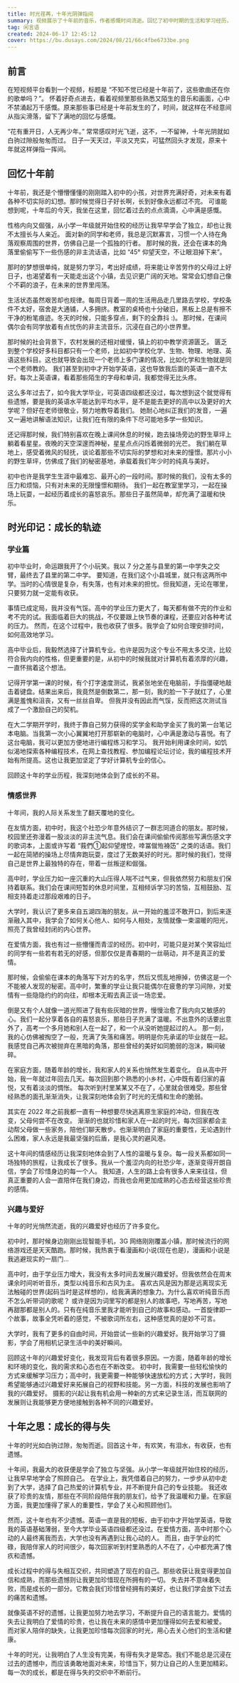 ```yaml
---
title: 时光荏苒，十年光阴弹指间
summary: 视频展示了十年前的音乐，作者感慨时间流逝。回忆了初中时期的生活和学习经历，以及对未来的憧憬。在艰苦的环境中努力学习，选择了计算机专业。经历了青涩的初恋和家庭变化，成长为自信的人。学会珍惜现在，努力学习英语，面对未来。每次成长都伴随得与失。
tag: 闲言语
created: 2024-06-17 12:45:12
cover: https://bu.dusays.com/2024/08/21/66c4fbe6733be.png
---
```


## 前言

在短视频平台看到一个视频，标题是 “不知不觉已经是十年前了，这些歌曲还在你的歌单吗？”。
怀着好奇点进去，看着视频里那些熟悉又陌生的音乐和画面，心中不禁涌起万千感慨。原来那些事已经是十年前发生的了，时间，就这样在不经意间从指尖滑落，留下了满地的回忆与感慨。

<Meting src="https://music.163.com/#/song?id=5238992" />

“花有重开日，人无再少年。” 常常感叹时光飞逝，这不，一不留神，十年光阴就如白驹过隙般匆匆而过。
日子一天天过，平淡又充实，可猛然回头才发现，原来十年就这样弹指一挥间。

## 回忆十年前

十年前，我还是个懵懵懂懂的刚刚踏入初中的小孩，对世界充满好奇，对未来有着各种不切实际的幻想。那时候觉得日子好长啊，长到好像永远都过不完。
可谁能想到呢，十年后的今天，我坐在这里，回忆着过去的点点滴滴，心中满是感慨。

性格内向又倔强，从小学一年级就开始住校的经历让我早早学会了独立，却也让我不太擅长与人亲近。
面对新的同学和老师，我总是沉默寡言，习惯一个人待在角落观察周围的世界，仿佛自己是一个孤独的行者。
那时候的我，还会在课本的角落里偷偷写下一些伤感的非主流话语，比如 “45° 仰望天空，不让眼泪掉下来”。

那时的梦想很单纯，就是努力学习，考出好成绩，将来能让辛苦劳作的父母过上好日子，也渴望着有一天能走出这个小镇，去见识更广阔的天地。常常会幻想自己像个不羁的浪子，在未来的世界里闯荡。

生活状态虽然艰苦却也规律。每周日背着一周的生活用品走几里路去学校，学校条件不太好，宿舍是大通铺，人多拥挤。教室的桌椅也十分破旧，黑板上总是有擦不干净的粉笔痕迹。冬天的时候，只能多穿点，剩下的全靠抖 :)。
那时候，在课间偶尔会有同学放着有点忧伤的非主流音乐，沉浸在自己的小世界里。

那时候的社会背景下，农村发展的还相对缓慢，镇上的初中教学资源匮乏。
匮乏到整个学校好多科目都只有一个老师，比如初中学校化学、生物、物理、地理、英语这些科目。这也就导致会出现一个老师上多门课的情况，比如化学和生物就是同一个老师教的。
我们甚至到初中才开始学英语，这也导致我后面的英语一直不太好。每次上英语课，看着那些陌生的字母和单词，我都觉得无比头疼。

这么多年过去了，如今我大学毕业，可英语四级都还没过，每次想到这个就觉得有些遗憾，要是我的英语水平能达到平均水平，是不是能去更好的高中以及更好的大学呢？但好在老师很敬业，努力地教导着我们。
她耐心地纠正我们的发音，一遍又一遍地讲解语法知识，让我们在有限的条件下尽可能地多学一些知识。

还记得那时候，我们特别喜欢在晚上课间休息的时候，跑去操场旁边的野生草坪上躺着看星星。夜晚的天空深邃而神秘，星星点点闪烁着微弱的光芒。
我们躺在草地上，感受着微风的轻抚，谈论着那些不切实际的梦想和对未来的憧憬。那片小小的野生草坪，仿佛成了我们的秘密基地，承载着我们年少时的纯真与美好。

初中也许是我学生生涯中最难忘、最开心的一段时间。那时候的我们，没有太多的压力和烦恼，只有对未来的无限憧憬和期待。
我们一起在教室里学习，一起在操场上玩耍，一起经历着成长的喜怒哀乐。那些日子虽然简单，却充满了温暖和快乐。

## 时光印记：成长的轨迹

### 学业篇

初中毕业时，命运跟我开了个小玩笑。我以 7 分之差与县里的第一中学失之交臂，最终去了县里的第二中学。
要知道，在我们这个小县城里，就只有这两所中学。当时的心情很是复杂，有失落，也有对未来的担忧。但我知道，无论在哪里，只要努力就一定能有收获。

事情已成定局，我并没有气馁。高中的学业压力更大了，每天都有做不完的作业和考不完的试。我面临着巨大的挑战，不仅要跟上快节奏的课程，还要应对各种考试的压力。
然而，在这个过程中，我也收获了很多。我学会了如何合理安排时间，如何高效地学习。

高中毕业后，我毅然选择了计算机专业。也许是因为这个专业不用太多交流，比较符合我内向的性格，但更重要的是，从初中的时候我就对计算机有着浓厚的兴趣，一直怀揣着这个想法。

记得开学第一课的时候，有个打字速度测试，我紧张地坐在电脑前，手指僵硬地敲击着键盘。结果出来后，我竟然是倒数第二，那一刻，我的脸一下子就红了，心里满是羞愧和沮丧，又有一丝丝自卑。
但我并没有因此而气馁，反而把这次测试当成了一个激励自己的契机。

在大二学期开学时，我终于靠自己努力获得的奖学金和助学金买了我的第一台笔记本电脑。当我第一次小心翼翼地打开那崭新的电脑时，心中满是激动与喜悦。有了这台电脑，我可以更加方便地进行编程练习和学习。
我开始利用课余时间，如饥似渴地探索各种编程技术，在网上查找教程、参加编程论坛讨论，我的编程技术开始有所提高。这也让我更加坚定了学好计算机专业的信心。

回顾这十年的学业历程，我深刻地体会到了成长的不易。

### 情感世界

十年间，我的人际关系发生了翻天覆地的变化。

在友情方面，初中时，我这个社恐少年意外结识了一群志同道合的朋友。那时候，校园里还弥漫着一股淡淡的非主流气息。我们会在课间偷偷传阅那些写满伤感文字的歌词本，上面或许写着 “莪們①起仰望煋悾，啈冨僦恠裑笾” 之类的话语。我们一起在简陋的操场上尽情奔跑玩耍，度过了无数美好的时光。那时候的我们，觉得自己是世界上最独特的存在，带着一丝叛逆和倔强。

高中时，学业压力如一座沉重的大山压得人喘不过气来，但我依然努力和朋友们保持着联系。我们会在课间短暂的休息时间里，互相倾诉学习的苦恼，互相鼓励、互相支持着走过那段艰难的日子。

大学时，我认识了更多来自五湖四海的朋友。从一开始的羞涩不敢开口，到后来逐渐融入其中，我学会了如何关心他人、如何与人相处，友情就像一束温暖的阳光，照亮了我曾经封闭的内心世界。

在爱情方面，我也有过一些懵懂而青涩的经历。初中时，可能只是对某个笑容灿烂的同学有一些若有若无的好感，但那仅仅是青春期的一丝萌动，并不是真正的爱情。

那时候，会偷偷在课本的角落写下对方的名字，然后又慌乱地擦掉，仿佛这是一个不能被人发现的秘密。高中时，繁重的学业让我只能偶尔在疲惫的学习间隙，对爱情有一些隐隐约约的向往，却根本无暇去真正谈一场恋爱。

倒是又有个人就像一道光照进了我有些灰暗的世界，慢慢治愈了我内向又敏感的心。我们一起分享着各自的喜怒哀乐，那些日子充满了温暖。不出意外的话要出意外了，高考一个多月她和别人在一起了，和一个从没听她提起过的人。
那一刻，我的心仿佛被掏空了一般，充满了失落和痛苦。明明是你先承诺的毕业就在一起。我感觉自己再次被抛弃在黑暗的角落，那些曾经的美好如同脆弱的泡沫，瞬间破碎。

在家庭方面，随着年龄的增长，我和家人的关系也悄然发生着变化。
自从高中开始，我一年就过年回去几天。每次回到那个熟悉的小乡村，心中既有着归家的喜悦，又有着淡淡的惆怅。
每次听到村里某某又不在了，心里就会很难受。那些曾经熟悉的面孔渐渐消失，让我深刻地体会到了时光的无情和生命的脆弱。

其实在 2022 年之前我都一直有一种想要尽快逃离原生家庭的冲动，但我在改变，父母何尝不在改变。
渐渐的也就珍惜和家人在一起的时光，每次回家都会主动帮父母做一些家务，陪他们聊天散步。也渐渐明白了家庭的重要性，无论遇到什么困难，家人永远是我最坚强的后盾，是我心灵的避风港。

这十年间的情感经历让我深刻地体会到了人性的温暖与复杂。每一段关系都如同一场独特的旅程，让我成长了很多。我从一个羞涩内向的社恐少年，逐渐变得开朗自信，学会了珍惜身边的每一个人。
我知道，人生的路上会有很多人来来往往，但真正重要的人会一直陪伴在我们身边，而我也会用更加成熟的心态去经营这些珍贵的感情。

### 兴趣与爱好

十年的时光悄然流逝，我的兴趣爱好也经历了许多变化。

初中时，那时候身边刚刚出现智能手机，3G 网络刚刚覆盖小镇，那时候流行的网络游戏还是天天酷跑。那时候，我热衷于看漫画和小说(现在也是)，漫画和小说是我逃避现实的一扇门...

高中时，由于学业压力增大，我没有太多时间去发展兴趣爱好。但我依然会在周末课余时间听听音乐，类型以纯音乐和古风为主。
喜欢古风是因为那是远离现实无法触碰的世界(起码当时是这样想的)，给我满满的想象力。为什么喜欢听纯音乐而不怎么听带词的歌呢？
或许是因为词里写的都是别人的故事吧，写地再苦，写地再甜那都是别人的。只有在纯音乐里我才能听到自己的故事和感动。一首旋律即一个故事，故事全凭听着的感觉，不被歌词所左右，这种感觉真的是妙不可言。

大学时，我有了更多的自由时间，开始尝试一些新的兴趣爱好。我开始学习了摄影，学会了用相机记录生活中的美好瞬间。

回顾这十年的兴趣爱好变化，我发现背后有着很多原因。一方面，随着年龄的增长和环境的变化，我的需求和心态也在不断改变。
初中时，我需要一些轻松愉快的方式来缓解学习压力；高中时，我更需要一种能够快速放松的方式；大学时，我则希望能够通过兴趣爱好来拓展自己的视野和技能。另一方面，科技的发展也影响了我的兴趣爱好。
摄影的兴起让我有机会用一种新的方式来记录生活，而互联网的发展则让我能够更方便地接触到各种不同的兴趣爱好。

## 十年之思：成长的得与失

十年的时光如白驹过隙，匆匆而逝。回首这十年，有欢笑，有泪水，有收获，也有遗憾。

十年间，我最大的收获便是学会了独立与坚强。从小学一年级就开始住校的经历，让我早早地学会了照顾自己。
在学业上，我凭借着自己的努力，一步步从初中走到了大学，选择了自己热爱的计算机专业，并不断提升自己的专业技能。
我还收获了珍贵的友情，那些在不同阶段陪伴我的朋友们，给予了我温暖和力量。在家庭方面，我更加懂得了家人的重要性，学会了关心和照顾他们。

然而，这十年也有不少遗憾。英语一直是我的短板，由于初中才开始学英语，导致我的英语基础薄弱，至今大学毕业英语四级都还没过。在爱情方面，高中时那个心动的人最终离我而去，大学也没有再遇到让我心动的人。
而且，由于学业的忙碌，我陪伴家人的时间很少，每次回家听到村里熟悉的人不在了，心中都充满了愧疚和遗憾。

成长过程中的得与失相互交织，共同塑造了现在的自己。那些收获让我变得更加自信和成熟，而那些遗憾则让我更加珍惜现在所拥有的一切。
失去并不意味着失败，而是成长的一部分。它教会我们珍惜曾经拥有的美好，也让我们学会放下过去的痛苦和遗憾。

就像英语不好的遗憾，让我更加努力地去学习，不断提升自己的语言能力。爱情的失去让我明白了爱情的珍贵，也让我在未来的感情中更加懂得如何去爱和被爱。
而对家人陪伴的缺失，让我更加珍惜每次回家的时光，用心去关心他们的生活和健康。

十年的时光，让我明白了人生没有完美，有得有失才是常态。我们不能总是沉浸在过去的遗憾中，而应该勇敢地面对未来，珍惜当下，努力让自己的人生更加精彩。
每一次的成长，都是在得与失的交织中不断前行。
